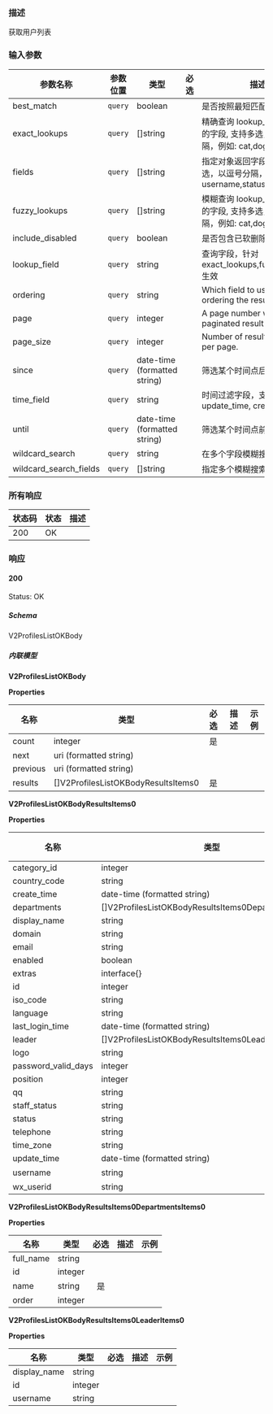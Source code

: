 ### 描述

获取用户列表

### 输入参数

| 参数名称 | 参数位置 | 类型 | 必选 | 描述 |
|------|--------|------| :------: |-------------|
| best_match | `query` | boolean |  | 是否按照最短匹配排序 |
| exact_lookups | `query` | []string |  | 精确查询 lookup_field 所指定的字段, 支持多选，以逗号分隔，例如: cat,dog,fish |
| fields | `query` | []string |  | 指定对象返回字段，支持多选，以逗号分隔，例如: username,status,id |
| fuzzy_lookups | `query` | []string |  | 模糊查询 lookup_field 所指定的字段, 支持多选，以逗号分隔，例如: cat,dog,fish |
| include_disabled | `query` | boolean |  | 是否包含已软删除的数据 |
| lookup_field | `query` | string |  | 查询字段，针对 exact_lookups,fuzzy_lookups 生效 |
| ordering | `query` | string |  | Which field to use when ordering the results. |
| page | `query` | integer |  | A page number within the paginated result set. |
| page_size | `query` | integer |  | Number of results to return per page. |
| since | `query` | date-time (formatted string) |  | 筛选某个时间点后的记录 |
| time_field | `query` | string |  | 时间过滤字段，支持 update_time, create_time |
| until | `query` | date-time (formatted string) |  | 筛选某个时间点前的记录 |
| wildcard_search | `query` | string |  | 在多个字段模糊搜索的内容 |
| wildcard_search_fields | `query` | []string |  | 指定多个模糊搜索字段 |

### 所有响应
| 状态码 | 状态 | 描述 |
|------|--------|-------------|
| 200 | OK |  |

### 响应

#### 200
Status: OK

##### Schema

V2ProfilesListOKBody

##### 内联模型

**V2ProfilesListOKBody**



**Properties**

| 名称 | 类型 | 必选 | 描述 | 示例 |
|------|------|:--------:|-------------|---------|
| count | integer| 是 |  |  |
| next | uri (formatted string)|  |  |  |
| previous | uri (formatted string)|  |  |  |
| results | []V2ProfilesListOKBodyResultsItems0| 是 |  |  |



**V2ProfilesListOKBodyResultsItems0**



**Properties**

| 名称 | 类型 | 必选 | 描述 | 示例 |
|------|------|:--------:|-------------|---------|
| category_id | integer|  |  |  |
| country_code | string|  |  |  |
| create_time | date-time (formatted string)|  |  |  |
| departments | []V2ProfilesListOKBodyResultsItems0DepartmentsItems0|  |  |  |
| display_name | string|  |  |  |
| domain | string|  |  |  |
| email | string|  |  |  |
| enabled | boolean|  |  |  |
| extras | interface{}|  |  |  |
| id | integer|  |  |  |
| iso_code | string|  |  |  |
| language | string|  |  |  |
| last_login_time | date-time (formatted string)|  |  |  |
| leader | []V2ProfilesListOKBodyResultsItems0LeaderItems0|  |  |  |
| logo | string|  |  |  |
| password_valid_days | integer|  |  |  |
| position | integer|  |  |  |
| qq | string|  |  |  |
| staff_status | string|  |  |  |
| status | string|  |  |  |
| telephone | string|  |  |  |
| time_zone | string|  |  |  |
| update_time | date-time (formatted string)|  |  |  |
| username | string| 是 |  |  |
| wx_userid | string|  |  |  |



**V2ProfilesListOKBodyResultsItems0DepartmentsItems0**



**Properties**

| 名称 | 类型 | 必选 | 描述 | 示例 |
|------|------|:--------:|-------------|---------|
| full_name | string|  |  |  |
| id | integer|  |  |  |
| name | string| 是 |  |  |
| order | integer|  |  |  |



**V2ProfilesListOKBodyResultsItems0LeaderItems0**



**Properties**

| 名称 | 类型 | 必选 | 描述 | 示例 |
|------|------|:--------:|-------------|---------|
| display_name | string|  |  |  |
| id | integer|  |  |  |
| username | string|  |  |  |
